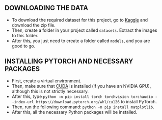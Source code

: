 ## DOWNLOADING THE DATA
- To download the required dataset for this project, go to [Kaggle](https://www.kaggle.com/datasets/birdy654/cifake-real-and-ai-generated-synthetic-images) and download the zip file.
- Then, create a folder in your project called `datasets`. Extract the images to this folder.
- After this, you just need to create a folder called `models`, and you are good to go.

## INSTALLING PYTORCH AND NECESSARY PACKAGES
- First, create a virtual environment.
- Then, make sure that [CUDA](https://developer.nvidia.com/cuda-downloads) is installed (if you have an NVIDIA GPU), although this is not strictly necessary.
- After this, type `python -m pip install torch torchvision torchaudio --index-url https://download.pytorch.org/whl/cu126` to install PyTorch.
- Then, run the following command: `python -m pip install matplotlib`.
- After this, all the necessary Python packages will be installed.